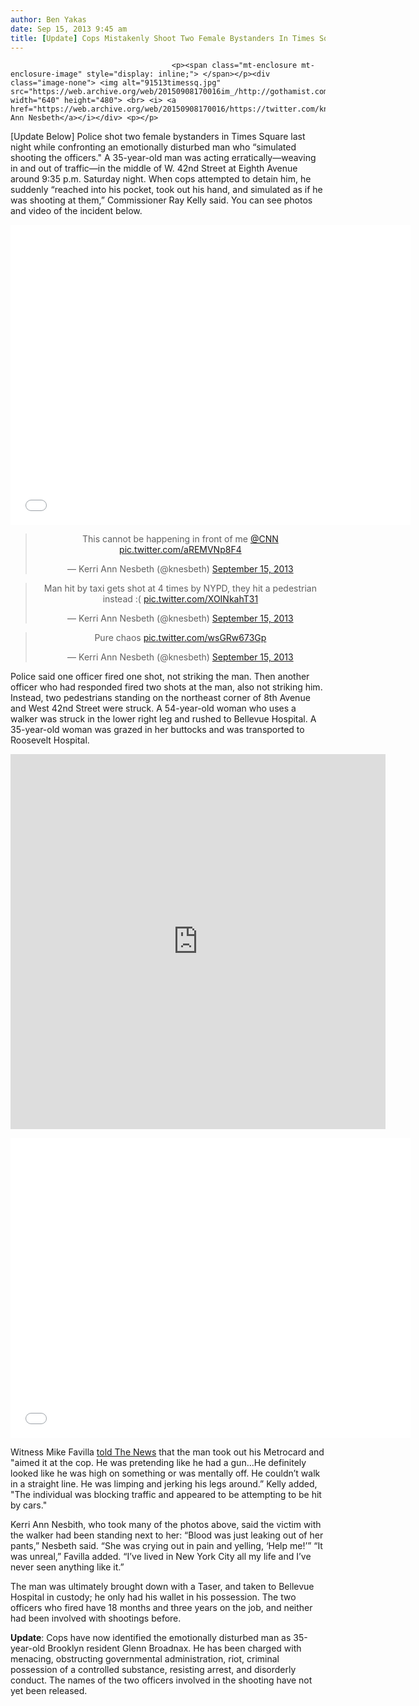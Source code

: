 ```yaml
---
author: Ben Yakas
date: Sep 15, 2013 9:45 am
title: [Update] Cops Mistakenly Shoot Two Female Bystanders In Times Square
---
```


	
										<p><span class="mt-enclosure mt-enclosure-image" style="display: inline;"> </span></p><div class="image-none"> <img alt="91513timessq.jpg" src="https://web.archive.org/web/20150908170016im_/http://gothamist.com/attachments/byakas/91513timessq.jpg" width="640" height="480"> <br> <i> <a href="https://web.archive.org/web/20150908170016/https://twitter.com/knesbeth/status/379057373677383680">Kerri Ann Nesbeth</a></i></div> <p></p>

<p>[Update Below] Police shot two female bystanders in Times Square last night while confronting an emotionally disturbed man who &#x201C;simulated shooting the officers.&quot; A 35-year-old man was acting erratically&#x2014;weaving in and out of traffic&#x2014;in the middle of W. 42nd Street at Eighth Avenue around 9:35 p.m. Saturday night. When cops attempted to detain him, he suddenly &#x201C;reached into his pocket, took out his hand, and simulated as if he was shooting at them,&#x201D; Commissioner Ray Kelly said. You can see photos and video of the incident below.</p>

<p><iframe width="640" height="480" src="//web.archive.org/web/20150908170016if_/http://www.youtube.com/embed/gzY2T43elDI" frameborder="0" allowfullscreen></iframe></p>

<center><blockquote class="twitter-tweet"><p>This cannot be happening in front of me <a href="https://web.archive.org/web/20150908170016/https://twitter.com/CNN">@CNN</a> <a href="https://web.archive.org/web/20150908170016/http://t.co/aREMVNp8F4">pic.twitter.com/aREMVNp8F4</a></p>&#x2014; Kerri Ann Nesbeth (@knesbeth) <a href="https://web.archive.org/web/20150908170016/https://twitter.com/knesbeth/statuses/379057657648525312">September 15, 2013</a></blockquote>
<script async src="//web.archive.org/web/20150908170016js_/http://platform.twitter.com/widgets.js" charset="utf-8"></script></center>

<center><blockquote class="twitter-tweet"><p>Man hit by taxi gets shot at 4 times by NYPD, they hit a pedestrian instead :( <a href="https://web.archive.org/web/20150908170016/http://t.co/XOINkahT31">pic.twitter.com/XOINkahT31</a></p>&#x2014; Kerri Ann Nesbeth (@knesbeth) <a href="https://web.archive.org/web/20150908170016/https://twitter.com/knesbeth/statuses/379059173528702976">September 15, 2013</a></blockquote>
<script async src="//web.archive.org/web/20150908170016js_/http://platform.twitter.com/widgets.js" charset="utf-8"></script></center>

<center><blockquote class="twitter-tweet"><p>Pure chaos <a href="https://web.archive.org/web/20150908170016/http://t.co/wsGRw673Gp">pic.twitter.com/wsGRw673Gp</a></p>&#x2014; Kerri Ann Nesbeth (@knesbeth) <a href="https://web.archive.org/web/20150908170016/https://twitter.com/knesbeth/statuses/379058666001154048">September 15, 2013</a></blockquote>
<script async src="//web.archive.org/web/20150908170016js_/http://platform.twitter.com/widgets.js" charset="utf-8"></script></center>

<p>Police said one officer fired one shot, not striking the man. Then another officer who had responded fired two shots at the man, also not striking him. Instead, two pedestrians standing on the northeast corner of 8th Avenue and West 42nd Street were struck. A 54-year-old woman who uses a walker was struck in the lower right leg and rushed to Bellevue Hospital. A 35-year-old woman was grazed in her buttocks and was transported to Roosevelt Hospital.</p>

<center><iframe class="vine-embed" src="https://web.archive.org/web/20150908170016if_/https://vine.co/v/hn6imI131hJ/embed/simple" width="600" height="600" frameborder="0"></iframe><script async src="//web.archive.org/web/20150908170016js_/http://platform.vine.co/static/scripts/embed.js" charset="utf-8"></script></center>

<p><iframe width="640" height="480" src="//web.archive.org/web/20150908170016if_/http://www.youtube.com/embed/hyNf9PyCfGI" frameborder="0" allowfullscreen></iframe></p>

<p>Witness Mike Favilla <a href="https://web.archive.org/web/20150908170016/http://www.nydailynews.com/new-york/shots-fired-times-square-bystander-struck-article-1.1456418">told The News</a> that the man took out his Metrocard and &quot;aimed it at the cop. He was pretending like he had a gun...He definitely looked like he was high on something or was mentally off. He couldn&#x2019;t walk in a straight line. He was limping and jerking his legs around.&#x201D; Kelly added, &quot;The individual was blocking traffic and appeared to be attempting to be hit by cars.&quot;</p>

<p>Kerri Ann Nesbith, who took many of the photos above, said the victim with the walker had been standing next to her: &#x201C;Blood was just leaking out of her pants,&#x201D; Nesbeth said. &#x201C;She was crying out in pain and yelling, &#x2018;Help me!&#x2019;&#x201D; &#x201C;It was unreal,&#x201D; Favilla added. &#x201C;I&#x2019;ve lived in New York City all my life and I&#x2019;ve never seen anything like it.&#x201D; </p>

<p>The man was ultimately brought down with a Taser, and taken to Bellevue Hospital in custody; he only had his wallet in his possession. The two officers who fired have 18 months and three years on the job, and neither had been involved with shootings before.</p>

<p><strong>Update</strong>: Cops have now identified the emotionally disturbed man as 35-year-old Brooklyn resident Glenn Broadnax. He has been charged with menacing, obstructing governmental administration, riot, criminal possession of a controlled substance, resisting arrest, and disorderly conduct. The names of the two officers involved in the shooting have not yet been released.</p>					
										
									
				